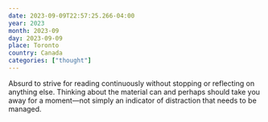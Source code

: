 ```yaml
---
date: 2023-09-09T22:57:25.266-04:00
year: 2023
month: 2023-09
day: 2023-09-09
place: Toronto
country: Canada
categories: ["thought"]
---
```

Absurd to strive for reading continuously without stopping or reflecting on anything else. Thinking about the material can and perhaps should take you away for a moment—not simply an indicator of distraction that needs to be managed.
